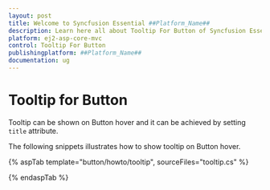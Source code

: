 ```yaml
---
layout: post
title: Welcome to Syncfusion Essential ##Platform_Name##
description: Learn here all about Tooltip For Button of Syncfusion Essential ##Platform_Name## widgets based on HTML5 and jQuery.
platform: ej2-asp-core-mvc
control: Tooltip For Button
publishingplatform: ##Platform_Name##
documentation: ug
---
```



# Tooltip for Button

Tooltip can be shown on Button hover and it can be achieved by setting `title` attribute.

The following snippets illustrates how to show tooltip on Button hover.

{% aspTab template="button/howto/tooltip", sourceFiles="tooltip.cs" %}

{% endaspTab %}